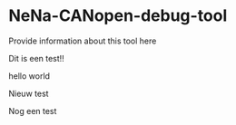 # NeNa-CANopen-debug-tool

Provide information about this tool here

Dit is een test!!

hello world

Nieuw test

Nog een test